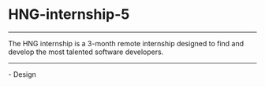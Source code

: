 # HNG-internship-5
<hr>
<p>The HNG internship is a 3-month remote internship designed to find and develop the most talented software developers. </p>
<hr>
 - Design
